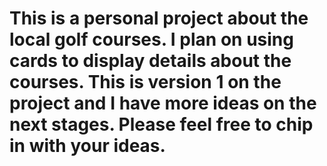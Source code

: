 # This is a personal project about the local golf courses. I plan on using cards to display details about the courses. This is version 1 on the project and I have more ideas on the next stages. Please feel free to chip in with your ideas. 
